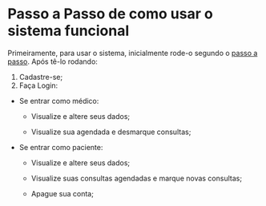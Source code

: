 # Passo a Passo de como usar o sistema funcional
Primeiramente, para usar o sistema, inicialmente rode-o segundo o [passo a passo](documentacao/passoapasso-uso.md).
Após tê-lo rodando:
1. Cadastre-se;
2. Faça Login:
- Se entrar como médico:
  - Visualize e altere seus dados;
    
  - Visualize sua agendada e desmarque consultas;
            
- Se entrar como paciente:
  - Visualize e altere seus dados;

  - Visualize suas consultas agendadas e marque novas consultas;
  
  - Apague sua conta;
